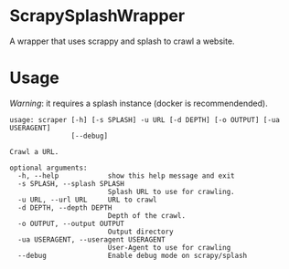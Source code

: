# ScrapySplashWrapper
A wrapper that uses scrappy and splash to crawl a website.

# Usage

*Warning*: it requires a splash instance (docker is recommendended).

```
usage: scraper [-h] [-s SPLASH] -u URL [-d DEPTH] [-o OUTPUT] [-ua USERAGENT]
               [--debug]

Crawl a URL.

optional arguments:
  -h, --help            show this help message and exit
  -s SPLASH, --splash SPLASH
                        Splash URL to use for crawling.
  -u URL, --url URL     URL to crawl
  -d DEPTH, --depth DEPTH
                        Depth of the crawl.
  -o OUTPUT, --output OUTPUT
                        Output directory
  -ua USERAGENT, --useragent USERAGENT
                        User-Agent to use for crawling
  --debug               Enable debug mode on scrapy/splash

```

